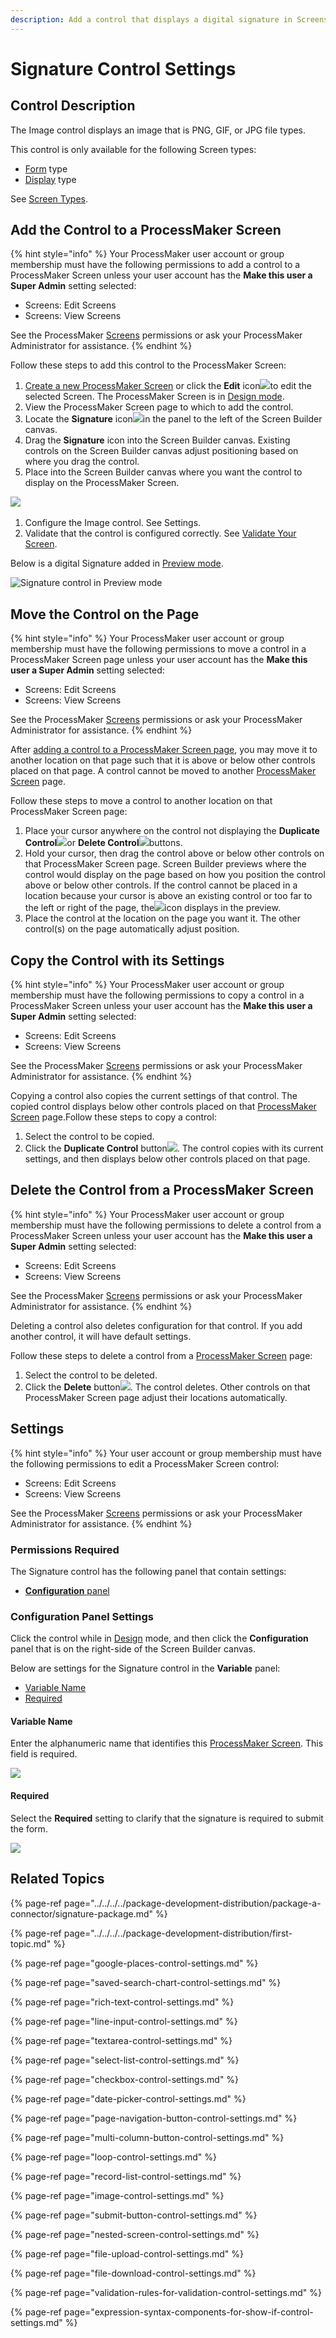 ```yaml
---
description: Add a control that displays a digital signature in Screens.
---
```


# Signature Control Settings

## Control Description <a id="control-description"></a>

The Image control displays an image that is PNG, GIF, or JPG file types.

This control is only available for the following Screen types:

* ​[Form](https://processmaker.gitbook.io/processmaker/designing-processes/design-forms/screens-builder/types-for-screens#form) type
* ​[Display](https://processmaker.gitbook.io/processmaker/designing-processes/design-forms/screens-builder/types-for-screens#display) type

See [Screen Types](https://processmaker.gitbook.io/processmaker/designing-processes/design-forms/screens-builder/types-for-screens).

## Add the Control to a ProcessMaker Screen <a id="add-the-control-to-a-processmaker-screen"></a>

{% hint style="info" %}
Your ProcessMaker user account or group membership must have the following permissions to add a control to a ProcessMaker Screen unless your user account has the **Make this user a Super Admin** setting selected:

* Screens: Edit Screens
* Screens: View Screens

See the ProcessMaker [Screens](https://processmaker.gitbook.io/processmaker/processmaker-administration/permission-descriptions-for-users-and-groups#screens) permissions or ask your ProcessMaker Administrator for assistance.
{% endhint %}

Follow these steps to add this control to the ProcessMaker Screen:

1. ​[Create a new ProcessMaker Screen](https://processmaker.gitbook.io/processmaker/designing-processes/design-forms/manage-forms/create-a-new-form) or click the **Edit** icon![](../../../../.gitbook/assets/edit-icon_signature-control.png)to edit the selected Screen. The ProcessMaker Screen is in [Design mode](https://processmaker.gitbook.io/processmaker/designing-processes/design-forms/screens-builder/screens-builder-modes#editor-mode).
2. View the ProcessMaker Screen page to which to add the control.
3. Locate the **Signature** icon![](../../../../.gitbook/assets/signature-icon_signature-control.png)in the panel to the left of the Screen Builder canvas.
4. Drag the **Signature** icon into the Screen Builder canvas. Existing controls on the Screen Builder canvas adjust positioning based on where you drag the control.
5. Place into the Screen Builder canvas where you want the control to display on the ProcessMaker Screen.

​![](../../../../.gitbook/assets/signature-control_canvas.png)​

1. Configure the Image control. See Settings.
2. Validate that the control is configured correctly. See [Validate Your Screen](https://processmaker.gitbook.io/processmaker/designing-processes/design-forms/screens-builder/validate-your-screen#validate-a-processmaker-screen).

Below is a digital Signature added in [Preview mode](https://processmaker.gitbook.io/processmaker/designing-processes/design-forms/screens-builder/screens-builder-modes#preview-mode).

![Signature control in Preview mode](../../../../.gitbook/assets/signature_package_digital_signature_added.png)

## Move the Control on the Page <a id="move-the-control-on-the-page"></a>

{% hint style="info" %}
Your ProcessMaker user account or group membership must have the following permissions to move a control in a ProcessMaker Screen page unless your user account has the **Make this user a Super Admin** setting selected:

* Screens: Edit Screens
* Screens: View Screens

See the ProcessMaker [Screens](https://processmaker.gitbook.io/processmaker/processmaker-administration/permission-descriptions-for-users-and-groups#screens) permissions or ask your ProcessMaker Administrator for assistance.
{% endhint %}

After [adding a control to a ProcessMaker Screen page](https://processmaker.gitbook.io/processmaker/designing-processes/design-forms/screens-builder/control-descriptions/image-control-settings#add-the-control-to-a-processmaker-screen), you may move it to another location on that page such that it is above or below other controls placed on that page. A control cannot be moved to another [ProcessMaker Screen](https://processmaker.gitbook.io/processmaker/designing-processes/design-forms/what-is-a-form) page.

Follow these steps to move a control to another location on that ProcessMaker Screen page:

1. Place your cursor anywhere on the control not displaying the **Duplicate Control**![](https://firebasestorage.googleapis.com/v0/b/gitbook-28427.appspot.com/o/assets%2F-LJ0aNaVW1m7sNsxVJLV%2F-M35zYld_NqI8FJQk8tz%2F-M37LeBNJaLfGSAVqQo7%2FCopy%20Duplicate%20Control%20icon%20Screen%20Builder%20-%20Processes.png?alt=media&token=dec6e3a0-4b0b-4d5d-b259-5373a2a25873)or **Delete Control**![](https://firebasestorage.googleapis.com/v0/b/gitbook-28427.appspot.com/o/assets%2F-LJ0aNaVW1m7sNsxVJLV%2F-LiTLSD_I-KYRzB3QaSl%2F-L_wP8EGJDOrKWGh-eF1%2FDelete%20Screen%20control%20Screens%20Builder%20-%20Processes.png?alt=media&token=c261578d-58ba-4708-9552-bbdd1e399a63)buttons.
2. Hold your cursor, then drag the control above or below other controls on that ProcessMaker Screen page. Screen Builder previews where the control would display on the page based on how you position the control above or below other controls. If the control cannot be placed in a location because your cursor is above an existing control or too far to the left or right of the page, the![](https://firebasestorage.googleapis.com/v0/b/gitbook-28427.appspot.com/o/assets%2F-LJ0aNaVW1m7sNsxVJLV%2F-M35zYld_NqI8FJQk8tz%2F-M37HdbPBJoHCyRvRbzr%2FMovement%20not%20allowed%20icon%20Screen%20Builder%20-%20Processes.png?alt=media&token=2402c1f9-e986-4051-a29c-015d3aa52dd7)icon displays in the preview.
3. Place the control at the location on the page you want it. The other control\(s\) on the page automatically adjust position.

## Copy the Control with its Settings <a id="copy-the-control-with-its-settings"></a>

{% hint style="info" %}
Your ProcessMaker user account or group membership must have the following permissions to copy a control in a ProcessMaker Screen unless your user account has the **Make this user a Super Admin** setting selected:

* Screens: Edit Screens
* Screens: View Screens

See the ProcessMaker [Screens](https://processmaker.gitbook.io/processmaker/processmaker-administration/permission-descriptions-for-users-and-groups#screens) permissions or ask your ProcessMaker Administrator for assistance.
{% endhint %}

Copying a control also copies the current settings of that control. The copied control displays below other controls placed on that [ProcessMaker Screen](https://processmaker.gitbook.io/processmaker/designing-processes/design-forms/what-is-a-form) page.Follow these steps to copy a control:

1. Select the control to be copied.
2. Click the **Duplicate Control** button![](https://firebasestorage.googleapis.com/v0/b/gitbook-28427.appspot.com/o/assets%2F-LJ0aNaVW1m7sNsxVJLV%2F-M35zYld_NqI8FJQk8tz%2F-M37LeBNJaLfGSAVqQo7%2FCopy%20Duplicate%20Control%20icon%20Screen%20Builder%20-%20Processes.png?alt=media&token=dec6e3a0-4b0b-4d5d-b259-5373a2a25873). The control copies with its current settings, and then displays below other controls placed on that page.

## Delete the Control from a ProcessMaker Screen <a id="delete-the-control-from-a-processmaker-screen"></a>

{% hint style="info" %}
Your ProcessMaker user account or group membership must have the following permissions to delete a control from a ProcessMaker Screen unless your user account has the **Make this user a Super Admin** setting selected:

* Screens: Edit Screens
* Screens: View Screens

See the ProcessMaker [Screens](https://processmaker.gitbook.io/processmaker/processmaker-administration/permission-descriptions-for-users-and-groups#screens) permissions or ask your ProcessMaker Administrator for assistance.
{% endhint %}

Deleting a control also deletes configuration for that control. If you add another control, it will have default settings.

Follow these steps to delete a control from a [ProcessMaker Screen](https://processmaker.gitbook.io/processmaker/designing-processes/design-forms/what-is-a-form) page:

1. Select the control to be deleted.
2. Click the **Delete** button![](https://firebasestorage.googleapis.com/v0/b/gitbook-28427.appspot.com/o/assets%2F-LJ0aNaVW1m7sNsxVJLV%2F-LiTLSD_I-KYRzB3QaSl%2F-L_wP8EGJDOrKWGh-eF1%2FDelete%20Screen%20control%20Screens%20Builder%20-%20Processes.png?alt=media&token=c261578d-58ba-4708-9552-bbdd1e399a63). The control deletes. Other controls on that ProcessMaker Screen page adjust their locations automatically.

## Settings <a id="settings"></a>

{% hint style="info" %}
Your user account or group membership must have the following permissions to edit a ProcessMaker Screen control:

* Screens: Edit Screens
* Screens: View Screens

See the ProcessMaker [Screens](https://processmaker.gitbook.io/processmaker/processmaker-administration/permission-descriptions-for-users-and-groups#screens) permissions or ask your ProcessMaker Administrator for assistance.
{% endhint %}

### Permissions Required <a id="permissions-required"></a>

The Signature control has the following panel that contain settings:

* **​**[**Configuration** panel](signature-control-settings.md#configuration-panel-settings)

### Configuration Panel Settings <a id="configuration-panel-settings"></a>

Click the control while in [Design](https://processmaker.gitbook.io/processmaker/designing-processes/design-forms/screens-builder/screens-builder-modes#design-mode) mode, and then click the **Configuration** panel that is on the right-side of the Screen Builder canvas.

Below are settings for the Signature control in the **Variable** panel:

* ​[Variable Name](signature-control-settings.md#name)
* ​[Required](signature-control-settings.md#upload)

#### Variable Name <a id="name"></a>

Enter the alphanumeric name that identifies this [ProcessMaker Screen](https://processmaker.gitbook.io/processmaker/designing-processes/design-forms/what-is-a-form). This field is required.

 ![](../../../../.gitbook/assets/variable-name_signature-control.png)

#### Required <a id="upload"></a>

Select the **Required** setting to clarify that the signature is required to submit the form.

  ![](../../../../.gitbook/assets/required_signature-control.png)

## Related Topics

{% page-ref page="../../../../package-development-distribution/package-a-connector/signature-package.md" %}

{% page-ref page="../../../../package-development-distribution/first-topic.md" %}

{% page-ref page="google-places-control-settings.md" %}

{% page-ref page="saved-search-chart-control-settings.md" %}

{% page-ref page="rich-text-control-settings.md" %}

{% page-ref page="line-input-control-settings.md" %}

{% page-ref page="textarea-control-settings.md" %}

{% page-ref page="select-list-control-settings.md" %}

{% page-ref page="checkbox-control-settings.md" %}

{% page-ref page="date-picker-control-settings.md" %}

{% page-ref page="page-navigation-button-control-settings.md" %}

{% page-ref page="multi-column-button-control-settings.md" %}

{% page-ref page="loop-control-settings.md" %}

{% page-ref page="record-list-control-settings.md" %}

{% page-ref page="image-control-settings.md" %}

{% page-ref page="submit-button-control-settings.md" %}

{% page-ref page="nested-screen-control-settings.md" %}

{% page-ref page="file-upload-control-settings.md" %}

{% page-ref page="file-download-control-settings.md" %}

{% page-ref page="validation-rules-for-validation-control-settings.md" %}

{% page-ref page="expression-syntax-components-for-show-if-control-settings.md" %}









